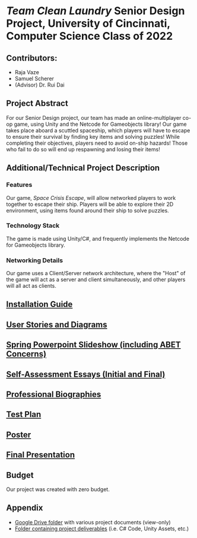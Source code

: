 # *Team Clean Laundry* Senior Design Project, University of Cincinnati, Computer Science Class of 2022
## Contributors:
 - Raja Vaze
 - Samuel Scherer
 - (Advisor) Dr. Rui Dai

## Project Abstract
For our Senior Design project, our team has made an online-multiplayer co-op game, using Unity and the Netcode for Gameobjects library! Our game takes place aboard a scuttled spaceship, which players will have to escape to ensure their survival by finding key items and solving puzzles! While completing their objectives, players need to avoid on-ship hazards! Those who fail to do so will end up respawning and losing their items!

## Additional/Technical Project Description
### Features
Our game, *Space Crisis Escape*, will allow networked players to work together to escape their ship. Players will be able to explore their 2D environment, using items found around their ship to solve puzzles. 

### Technology Stack
The game is made using Unity/C#, and frequently implements the Netcode for Gameobjects library.

### Networking Details
Our game uses a Client/Server network architecture, where the "Host" of the game will act as a server and client simultaneously, and other players will all act as clients.

## [Installation Guide](https://github.com/swiimii/senior-design/tree/main/Documents/User%20Guides/installation-guide.md)

## [User Stories and Diagrams](https://github.com/swiimii/senior-design/tree/main/Design%20Diagrams)

## [Spring Powerpoint Slideshow (including ABET Concerns)](https://docs.google.com/presentation/d/1sju9VPO6vjVc03upab8u0B5TpZ1c4AiA0OnQWwbEQ1A/edit?usp=sharing)

## [Self-Assessment Essays (Initial and Final)](https://github.com/swiimii/senior-design/tree/main/Documents/Capstone%20Assessments)

## [Professional Biographies](https://github.com/swiimii/senior-design/tree/main/Documents/Professional%20Biographies)

## [Test Plan](https://docs.google.com/document/d/1CYnIe1eDAmB6U3Dy9Jrl0_qELpOeVDoDvKhV4TYlWAQ/edit?userstoinvite=thundercuber3@gmail.com&actionButton=1)

## [Poster](https://github.com/swiimii/senior-design/blob/main/Documents/Poster.pdf)

## [Final Presentation](https://docs.google.com/presentation/d/1wa9jlACCGNpujthrB7rCzOPotCHcn_TzFkorUl0m_RQ/edit?usp=sharing)

## Budget 
Our project was created with zero budget.

## Appendix
 - [Google Drive folder](https://drive.google.com/drive/folders/1eCeh6q14ys2AvG4vdRlvScV9JNBE-aQN?usp=sharing) with various project documents (view-only)
 - [Folder containing project deliverables](https://github.com/swiimii/senior-design/tree/main/Senior-Design/Assets) (i.e. C# Code, Unity Assets, etc.)


